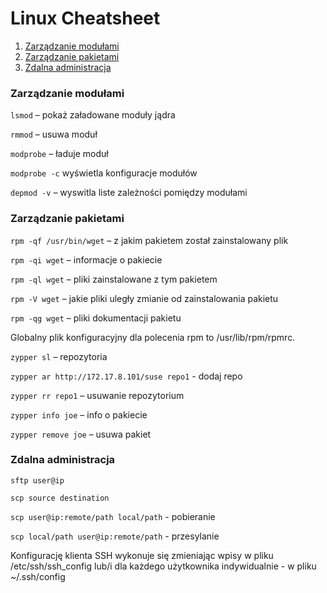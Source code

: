 # Linux Cheatsheet



1. [Zarządzanie modułami](#Zarządzanie-modułami)
2. [Zarządzanie pakietami](#Zarządzanie-pakietami)
3. [Zdalna administracja](#Zdalna-administracja)

### Zarządzanie modułami

`lsmod` – pokaż załadowane moduły jądra

`rmmod` – usuwa moduł

`modprobe` – ładuje moduł

`modprobe -c` wyświetla konfiguracje modułów

`depmod -v` – wyswitla liste zależności pomiędzy modułami

### Zarządzanie pakietami

`rpm -qf /usr/bin/wget` – z jakim pakietem został zainstalowany plik

`rpm -qi wget` – informacje o pakiecie

`rpm -ql wget` – pliki zainstalowane z tym pakietem

`rpm -V wget` – jakie pliki uległy zmianie od zainstalowania pakietu

`rpm -qg wget` – pliki dokumentacji pakietu

Globalny plik konfiguracyjny dla polecenia rpm to /usr/lib/rpm/rpmrc.

`zypper sl` – repozytoria

`zypper ar http://172.17.8.101/suse repo1` - dodaj repo

`zypper rr repo1` – usuwanie repozytorium

`zypper info joe` – info o pakiecie

`zypper remove joe` – usuwa pakiet

### Zdalna administracja

`sftp user@ip`

`scp source destination`

`scp user@ip:remote/path local/path` - pobieranie

`scp local/path user@ip:remote/path` - przesylanie

Konfigurację klienta SSH wykonuje się zmieniając wpisy w pliku /etc/ssh/ssh_config lub/i dla każdego użytkownika indywidualnie - w pliku ~/.ssh/config
